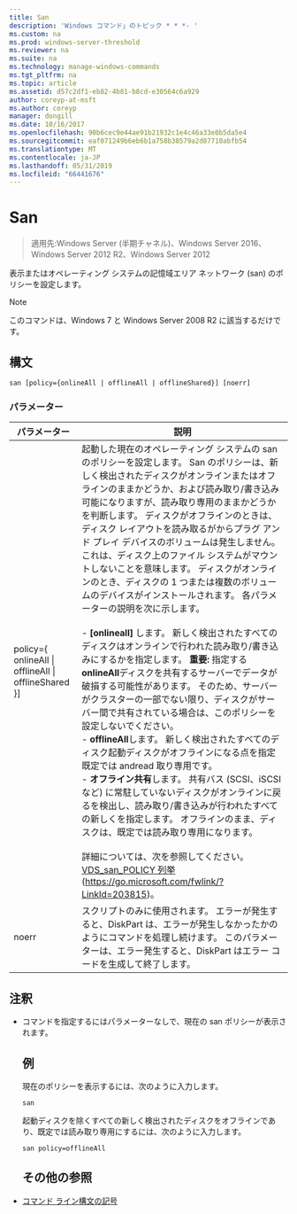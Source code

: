 ```yaml
---
title: San
description: 'Windows コマンド」のトピック * * *- '
ms.custom: na
ms.prod: windows-server-threshold
ms.reviewer: na
ms.suite: na
ms.technology: manage-windows-commands
ms.tgt_pltfrm: na
ms.topic: article
ms.assetid: d57c2df1-eb82-4b81-b8cd-e30564c6a929
author: coreyp-at-msft
ms.author: coreyp
manager: dongill
ms.date: 10/16/2017
ms.openlocfilehash: 90b6cec9e44ae91b21932c1e4c46a33e0b5da5e4
ms.sourcegitcommit: eaf071249b6eb6b1a758b38579a2d87710abfb54
ms.translationtype: MT
ms.contentlocale: ja-JP
ms.lasthandoff: 05/31/2019
ms.locfileid: "66441676"
---
```

# <a name="san"></a>San

>適用先:Windows Server (半期チャネル)、Windows Server 2016、Windows Server 2012 R2、Windows Server 2012

表示またはオペレーティング システムの記憶域エリア ネットワーク (san) のポリシーを設定します。
> [!NOTE]
> このコマンドは、Windows 7 と Windows Server 2008 R2 に該当するだけです。

## <a name="syntax"></a>構文
```
san [policy={onlineAll | offlineAll | offlineShared}] [noerr]
```
### <a name="parameters"></a>パラメーター

|                          パラメーター                           |                                                                                                                                                                                                                                                                                                                                                                                                                                                                                                                                                                                                                                                                                                           説明                                                                                                                                                                                                                                                                                                                                                                                                                                                                                                                                                                                                                                                                                                            |
|--------------------------------------------------------------|----------------------------------------------------------------------------------------------------------------------------------------------------------------------------------------------------------------------------------------------------------------------------------------------------------------------------------------------------------------------------------------------------------------------------------------------------------------------------------------------------------------------------------------------------------------------------------------------------------------------------------------------------------------------------------------------------------------------------------------------------------------------------------------------------------------------------------------------------------------------------------------------------------------------------------------------------------------------------------------------------------------------------------------------------------------------------------------------------------------------------------------------------------------------------------------------------------------------------------------------------------------------------------------------------------------------------------------------------------------------------------------------------------------------------------|
| policy={ onlineAll &#124; offlineAll &#124; offlineShared }] | 起動した現在のオペレーティング システムの san のポリシーを設定します。 San のポリシーは、新しく検出されたディスクがオンラインまたはオフラインのままかどうか、および読み取り/書き込み可能になりますが、読み取り専用のままかどうかを判断します。 ディスクがオフラインのときは、ディスク レイアウトを読み取るがからプラグ アンド プレイ デバイスのボリュームは発生しません。 これは、ディスク上のファイル システムがマウントしないことを意味します。 ディスクがオンラインのとき、ディスクの 1 つまたは複数のボリュームのデバイスがインストールされます。 各パラメーターの説明を次に示します。<br /><br />-    **[onlineall]** します。 新しく検出されたすべてのディスクはオンラインで行われた読み取り/書き込みにするかを指定します。 **重要:**   指定する**onlineAll**ディスクを共有するサーバーでデータが破損する可能性があります。 そのため、サーバーがクラスターの一部でない限り、ディスクがサーバー間で共有されている場合は、このポリシーを設定しないでください。<br />-   **offlineAll**します。 新しく検出されたすべてのディスク起動ディスクがオフラインになる点を指定既定では andread 取り専用です。<br />-   **オフライン共有**します。 共有バス (SCSI、iSCSI など) に常駐していないディスクがオンラインに戻るを検出し、読み取り/書き込みが行われたすべての新しくを指定します。 オフラインのまま、ディスクは、既定では読み取り専用になります。<br /><br />詳細については、次を参照してください。 [VDS_san_POLICY 列挙](https://go.microsoft.com/fwlink/?LinkId=203815)(<https://go.microsoft.com/fwlink/?LinkId=203815>)。 |
|                            noerr                             |                                                                                                                                                                                                                                                                                                                                                                                                                                                                                                                                                                                                            スクリプトのみに使用されます。 エラーが発生すると、DiskPart は、エラーが発生しなかったかのようにコマンドを処理し続けます。 このパラメーターは、エラー発生すると、DiskPart はエラー コードを生成して終了します。                                                                                                                                                                                                                                                                                                                                                                                                                                                                                                                                                                                                             |

## <a name="remarks"></a>注釈
- コマンドを指定するにはパラメーターなしで、現在の san ポリシーが表示されます。
  ## <a name="BKMK_Examples"></a>例
  現在のポリシーを表示するには、次のように入力します。
  ```
  san
  ```
  起動ディスクを除くすべての新しく検出されたディスクをオフラインであり、既定では読み取り専用にするには、次のように入力します。
  ```
  san policy=offlineAll
  ```
  ## <a name="additional-references"></a>その他の参照
- [コマンド ライン構文の記号](command-line-syntax-key.md)
